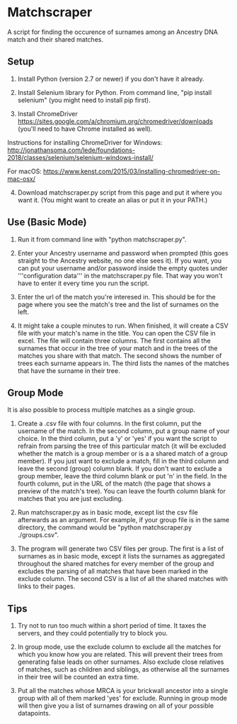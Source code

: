 # Matchscraper

A script for finding the occurence of surnames among an Ancestry DNA match and their shared matches.

## Setup

1. Install Python (version 2.7 or newer) if you don't have it already.

2. Install Selenium library for Python. From command line, "pip install selenium" (you might need to install pip first).

3. Install ChromeDriver https://sites.google.com/a/chromium.org/chromedriver/downloads 
(you'll need to have Chrome installed as well). 

Instructions for installing ChromeDriver for Windows:
http://jonathansoma.com/lede/foundations-2018/classes/selenium/selenium-windows-install/

For macOS:
https://www.kenst.com/2015/03/installing-chromedriver-on-mac-osx/

4. Download matchscraper.py script from this page and put it where you want it. (You might want to create an alias or put it in your PATH.)

## Use (Basic Mode)

1. Run it from command line with "python matchscraper.py". 

2. Enter your Ancestry username and password when prompted (this goes straight to the Ancestry website, no one else sees it). 
If you want, you can put your username and/or password inside the empty quotes under '''configuration data''' in the 
matchscraper.py file. That way you won't have to enter it every time you run the script. 

3. Enter the url of the match you're interesed in. This should be for the page where you see the match's tree and the list of surnames on the left.

4. It might take a couple minutes to run. When finished, it will create a CSV file with your match's name in the title. You can open the CSV file in excel. The file will contain three columns. The first contains all the surnames that occur in the tree of your match and in the trees of the matches you share with that match. The second shows the number of trees each surname appears in. The third lists the names of the matches that have the surname in their tree. 

## Group Mode

It is also possible to process multiple matches as a single group. 

1. Create a .csv file with four columns. In the first column, put the username of the match. In the second column, put a group name of your choice. In the third column, put a 'y' or 'yes' if you want the script to refrain from parsing the tree of this particular match (it will be excluded whether the match is a group member or is a a shared match of a group member). If you just want to exclude a match, fill in the third column and leave the second (group) column blank. If you don't want to exclude a group member, leave the third column blank or put 'n' in the field. In the fourth column, put in the URL of the match (the page that shows a preview of the match's tree). You can leave the fourth column blank for matches that you are just excluding.

2. Run matchscraper.py as in basic mode, except list the csv file afterwards as an argument. For example, if your group file is in the same directory, the command would be "python matchscraper.py ./groups.csv".

3. The program will generate two CSV files per group. The first is a list of surnames as in basic mode, except it lists the surnames as aggregated throughout the shared matches for every member of the group and excludes the parsing of all matches that have been marked in the exclude column. The second CSV is a list of all the shared matches with links to their pages.

## Tips

1. Try not to run too much within a short period of time. It taxes the servers, and they could potentially try to block you.

2. In group mode, use the exclude column to exclude all the matches for which you know how you are related. This will prevent their trees from generating false leads on other surnames. Also exclude close relatives of matches, such as children and siblings, as otherwise all the surnames in their tree will be counted an extra time.

3. Put all the matches whose MRCA is your brickwall ancestor into a single group with all of them marked 'yes' for exclude. Running in group mode will then give you a list of surnames drawing on all of your possible datapoints. 
